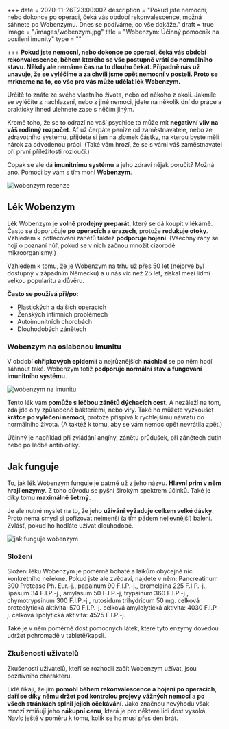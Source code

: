 +++
date = 2020-11-26T23:00:00Z
description = "Pokud jste nemocní, nebo dokonce po operaci, čeká vás období rekonvalescence, možná sáhnete po Wobenzymu. Dnes se podíváme, co vše dokáže."
draft = true
image = "/images/wobenzym.jpg"
title = "Wobenzym: Účinný pomocník na posílení imunity"
type = ""

+++
**Pokud jste nemocní, nebo dokonce po operaci, čeká vás období rekonvalescence, během kterého se vše postupně vrátí do normálního stavu. Někdy ale nemáme čas na to dlouho čekat. Případně nás už unavuje, že se vyléčíme a za chvíli jsme opět nemocní v posteli. Proto se mrkneme na to, co vše pro vás může udělat lék Wobenzym.**

Určitě to znáte ze svého vlastního života, nebo od někoho z okolí. Jakmile se vyléčíte z nachlazení, nebo z jiné nemoci, jdete na několik dní do práce a prakticky ihned ulehnete zase s něčím jiným.

Kromě toho, že se to odrazí na vaší psychice to může mít **negativní vliv na váš rodinný rozpočet**. Ať už čerpáte peníze od zaměstnavatele, nebo ze zdravotního systému, přijdete si jen na zlomek částky, na kterou byste měli nárok za odvedenou práci. (Také vám hrozí, že se s vámi váš zaměstnavatel při první příležitosti rozloučí.)

Copak se ale dá **imunitnímu systému** a jeho zdraví nějak poručit? Možná ano. Pomoci by vám s tím mohl **Wobenzym**.

![wobenzym recenze](/images/wobenzym-recenze.jpg)

## Lék Wobenzym

Lék Wobenzym je **volně prodejný preparát**, který se dá koupit v lékárně. Často se doporučuje **po operacích a úrazech**, protože **redukuje otoky**. Vzhledem k potlačování zánětů taktéž **podporuje hojení**. (Všechny rány se hojí o poznání hůř, pokud se v nich začnou množit cizorodé mikroorganismy.)

Vzhledem k tomu, že je Wobenzym na trhu už přes 50 let (nejprve byl dostupný v západním Německu) a u nás víc než 25 let, získal mezi lidmi velkou popularitu a důvěru.

**Často se používá při/po:**

* Plastických a dalších operacích
* Ženských intimních problémech
* Autoimunitních chorobách
* Dlouhodobých zánětech

### Wobenzym na oslabenou imunitu

V období **chřipkových epidemií** a nejrůznějších **náchlad** se po něm hodí sáhnout také. Wobenzym totiž **podporuje normální stav a fungování imunitního systému**.

![wobenzym na imunitu](/images/wobenzym-na-imunitu.jpg)

Tento lék vám **pomůže s léčbou zánětů dýchacích cest**. A nezáleží na tom, zda jde o ty způsobené bakteriemi, nebo viry. Také ho můžete vyzkoušet **krátce po vyléčení nemoci**, protože přispívá k rychlejšímu návratu do normálního života. (A taktéž k tomu, aby se vám nemoc opět nevrátila zpět.)

Účinný je například při zvládání angíny, zánětu průdušek, při zánětech dutin nebo po léčbě antibiotiky.

## Jak funguje

To, jak lék Wobenzym funguje je patrné už z jeho názvu. **Hlavní prim v něm hrají enzymy**. Z toho důvodu se pyšní širokým spektrem účinků. Také je díky tomu **maximálně šetrný**.

Je ale nutné myslet na to, že jeho **užívání vyžaduje celkem velké dávky**. Proto nemá smysl si pořizovat nejmenší (a tím pádem nejlevnější) balení. Zvlášť, pokud ho hodláte užívat dlouhodobě.

![jak funguje wobenzym](/images/jak-funguje-wobenzym.jpg)

### Složení

Složení léku Wobenzym je poměrně bohaté a laikům obyčejně nic konkrétního neřekne. Pokud jste ale zvědaví, najdete v něm: Pancreatinum 300 Protease Ph. Eur.-j., papainum 90 F.I.P.-j., bromelaina 225 F.I.P.-j., lipasum 34 F.I.P.-j., amylasum 50 F.I.P.-j, trypsinum 360 F.I.P.-j., chymotrypsinum 300 F.I.P.-j., rutosidum trihydricum 50 mg. celková proteolytická aktivita: 570 F.I.P.-j. celková amylolytická aktivita: 4030 F.I.P.-j. celková lipolytická aktivita: 4525 F.I.P.-j.

Také je v něm poměrně dost pomocných látek, které tyto enzymy dovedou udržet pohromadě v tabletě/kapsli.

### Zkušenosti uživatelů

Zkušenosti uživatelů, kteří se rozhodli začít Wobenzym užívat, jsou pozitivního charakteru.

Lidé říkají, že jim **pomohl během rekonvalescence a hojení po operacích**, **daří se díky němu držet pod kontrolou projevy vážných nemocí** a **po všech stránkách splnil jejich očekávání**. Jako značnou nevýhodu však mnozí zmiňují jeho **nákupní cenu**, která je pro některé lidi dost vysoká. Navíc ještě v poměru k tomu, kolik se ho musí přes den brát.